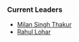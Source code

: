 ### Current Leaders
* [Milan Singh Thakur](mailto:milan@owasp.org)
* [Rahul Lohar](mailto:rahul.lohar@owasp.org)
